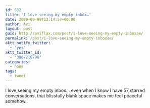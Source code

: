 ```yaml
---
id: 632
title: 'I love seeing my empty inbox…'
date: 2009-09-09T13:14:57+00:00
author: Avi
layout: post
guid: http://aviflax.com/post/i-love-seeing-my-empty-inboxae/
permalink: /post/i-love-seeing-my-empty-inboxae/
aktt_notify_twitter:
  - 'yes'
aktt_twitter_id:
  - "3867218796"
categories:
  - none
tags:
  - tweet
---
```

I love seeing my empty inbox… even when I know I have 57 starred conversations, that blissfully blank space makes me feel peaceful somehow.